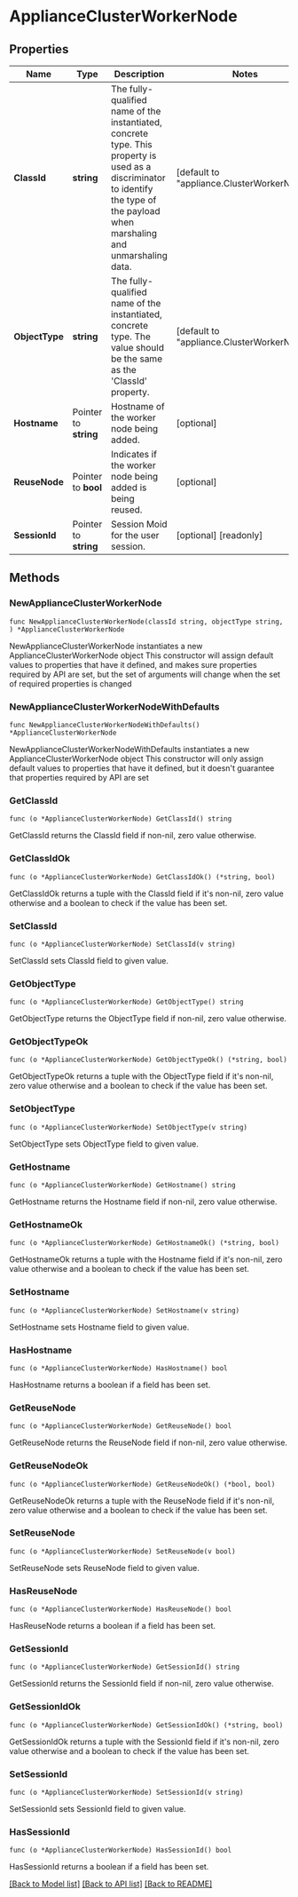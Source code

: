 # ApplianceClusterWorkerNode

## Properties

Name | Type | Description | Notes
------------ | ------------- | ------------- | -------------
**ClassId** | **string** | The fully-qualified name of the instantiated, concrete type. This property is used as a discriminator to identify the type of the payload when marshaling and unmarshaling data. | [default to "appliance.ClusterWorkerNode"]
**ObjectType** | **string** | The fully-qualified name of the instantiated, concrete type. The value should be the same as the &#39;ClassId&#39; property. | [default to "appliance.ClusterWorkerNode"]
**Hostname** | Pointer to **string** | Hostname of the worker node being added. | [optional] 
**ReuseNode** | Pointer to **bool** | Indicates if the worker node being added is being reused. | [optional] 
**SessionId** | Pointer to **string** | Session Moid for the user session. | [optional] [readonly] 

## Methods

### NewApplianceClusterWorkerNode

`func NewApplianceClusterWorkerNode(classId string, objectType string, ) *ApplianceClusterWorkerNode`

NewApplianceClusterWorkerNode instantiates a new ApplianceClusterWorkerNode object
This constructor will assign default values to properties that have it defined,
and makes sure properties required by API are set, but the set of arguments
will change when the set of required properties is changed

### NewApplianceClusterWorkerNodeWithDefaults

`func NewApplianceClusterWorkerNodeWithDefaults() *ApplianceClusterWorkerNode`

NewApplianceClusterWorkerNodeWithDefaults instantiates a new ApplianceClusterWorkerNode object
This constructor will only assign default values to properties that have it defined,
but it doesn't guarantee that properties required by API are set

### GetClassId

`func (o *ApplianceClusterWorkerNode) GetClassId() string`

GetClassId returns the ClassId field if non-nil, zero value otherwise.

### GetClassIdOk

`func (o *ApplianceClusterWorkerNode) GetClassIdOk() (*string, bool)`

GetClassIdOk returns a tuple with the ClassId field if it's non-nil, zero value otherwise
and a boolean to check if the value has been set.

### SetClassId

`func (o *ApplianceClusterWorkerNode) SetClassId(v string)`

SetClassId sets ClassId field to given value.


### GetObjectType

`func (o *ApplianceClusterWorkerNode) GetObjectType() string`

GetObjectType returns the ObjectType field if non-nil, zero value otherwise.

### GetObjectTypeOk

`func (o *ApplianceClusterWorkerNode) GetObjectTypeOk() (*string, bool)`

GetObjectTypeOk returns a tuple with the ObjectType field if it's non-nil, zero value otherwise
and a boolean to check if the value has been set.

### SetObjectType

`func (o *ApplianceClusterWorkerNode) SetObjectType(v string)`

SetObjectType sets ObjectType field to given value.


### GetHostname

`func (o *ApplianceClusterWorkerNode) GetHostname() string`

GetHostname returns the Hostname field if non-nil, zero value otherwise.

### GetHostnameOk

`func (o *ApplianceClusterWorkerNode) GetHostnameOk() (*string, bool)`

GetHostnameOk returns a tuple with the Hostname field if it's non-nil, zero value otherwise
and a boolean to check if the value has been set.

### SetHostname

`func (o *ApplianceClusterWorkerNode) SetHostname(v string)`

SetHostname sets Hostname field to given value.

### HasHostname

`func (o *ApplianceClusterWorkerNode) HasHostname() bool`

HasHostname returns a boolean if a field has been set.

### GetReuseNode

`func (o *ApplianceClusterWorkerNode) GetReuseNode() bool`

GetReuseNode returns the ReuseNode field if non-nil, zero value otherwise.

### GetReuseNodeOk

`func (o *ApplianceClusterWorkerNode) GetReuseNodeOk() (*bool, bool)`

GetReuseNodeOk returns a tuple with the ReuseNode field if it's non-nil, zero value otherwise
and a boolean to check if the value has been set.

### SetReuseNode

`func (o *ApplianceClusterWorkerNode) SetReuseNode(v bool)`

SetReuseNode sets ReuseNode field to given value.

### HasReuseNode

`func (o *ApplianceClusterWorkerNode) HasReuseNode() bool`

HasReuseNode returns a boolean if a field has been set.

### GetSessionId

`func (o *ApplianceClusterWorkerNode) GetSessionId() string`

GetSessionId returns the SessionId field if non-nil, zero value otherwise.

### GetSessionIdOk

`func (o *ApplianceClusterWorkerNode) GetSessionIdOk() (*string, bool)`

GetSessionIdOk returns a tuple with the SessionId field if it's non-nil, zero value otherwise
and a boolean to check if the value has been set.

### SetSessionId

`func (o *ApplianceClusterWorkerNode) SetSessionId(v string)`

SetSessionId sets SessionId field to given value.

### HasSessionId

`func (o *ApplianceClusterWorkerNode) HasSessionId() bool`

HasSessionId returns a boolean if a field has been set.


[[Back to Model list]](../README.md#documentation-for-models) [[Back to API list]](../README.md#documentation-for-api-endpoints) [[Back to README]](../README.md)


